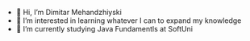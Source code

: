 - 👋 Hi, I’m Dimitar Mehandzhiyski
- 👀 I’m interested in learning whatever I can to expand my knowledge
- 🌱 I’m currently studying Java Fundamentls at SoftUni

<!---
DimitarMhnd/DimitarMhnd is a ✨ special ✨ repository because its `README.md` (this file) appears on your GitHub profile.
You can click the Preview link to take a look at your changes.
--->
